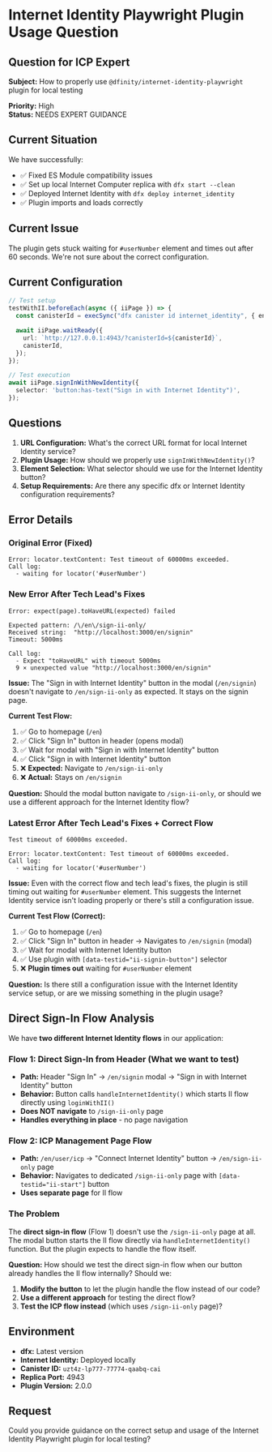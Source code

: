 # Internet Identity Playwright Plugin Usage Question

## Question for ICP Expert

**Subject:** How to properly use `@dfinity/internet-identity-playwright` plugin for local testing

**Priority:** High  
**Status:** NEEDS EXPERT GUIDANCE

## Current Situation

We have successfully:

- ✅ Fixed ES Module compatibility issues
- ✅ Set up local Internet Computer replica with `dfx start --clean`
- ✅ Deployed Internet Identity with `dfx deploy internet_identity`
- ✅ Plugin imports and loads correctly

## Current Issue

The plugin gets stuck waiting for `#userNumber` element and times out after 60 seconds. We're not sure about the correct configuration.

## Current Configuration

```typescript
// Test setup
testWithII.beforeEach(async ({ iiPage }) => {
  const canisterId = execSync("dfx canister id internet_identity", { encoding: "utf8" }).trim();

  await iiPage.waitReady({
    url: `http://127.0.0.1:4943/?canisterId=${canisterId}`,
    canisterId,
  });
});

// Test execution
await iiPage.signInWithNewIdentity({
  selector: 'button:has-text("Sign in with Internet Identity")',
});
```

## Questions

1. **URL Configuration:** What's the correct URL format for local Internet Identity service?
2. **Plugin Usage:** How should we properly use `signInWithNewIdentity()`?
3. **Element Selection:** What selector should we use for the Internet Identity button?
4. **Setup Requirements:** Are there any specific dfx or Internet Identity configuration requirements?

## Error Details

### Original Error (Fixed)

```
Error: locator.textContent: Test timeout of 60000ms exceeded.
Call log:
  - waiting for locator('#userNumber')
```

### New Error After Tech Lead's Fixes

```
Error: expect(page).toHaveURL(expected) failed

Expected pattern: /\/en\/sign-ii-only/
Received string:  "http://localhost:3000/en/signin"
Timeout: 5000ms

Call log:
  - Expect "toHaveURL" with timeout 5000ms
  9 × unexpected value "http://localhost:3000/en/signin"
```

**Issue:** The "Sign in with Internet Identity" button in the modal (`/en/signin`) doesn't navigate to `/en/sign-ii-only` as expected. It stays on the signin page.

**Current Test Flow:**

1. ✅ Go to homepage (`/en`)
2. ✅ Click "Sign In" button in header (opens modal)
3. ✅ Wait for modal with "Sign in with Internet Identity" button
4. ✅ Click "Sign in with Internet Identity" button
5. ❌ **Expected:** Navigate to `/en/sign-ii-only`
6. ❌ **Actual:** Stays on `/en/signin`

**Question:** Should the modal button navigate to `/sign-ii-only`, or should we use a different approach for the Internet Identity flow?

### Latest Error After Tech Lead's Fixes + Correct Flow

```
Test timeout of 60000ms exceeded.

Error: locator.textContent: Test timeout of 60000ms exceeded.
Call log:
  - waiting for locator('#userNumber')
```

**Issue:** Even with the correct flow and tech lead's fixes, the plugin is still timing out waiting for `#userNumber` element. This suggests the Internet Identity service isn't loading properly or there's still a configuration issue.

**Current Test Flow (Correct):**

1. ✅ Go to homepage (`/en`)
2. ✅ Click "Sign In" button in header → Navigates to `/en/signin` (modal)
3. ✅ Wait for modal with Internet Identity button
4. ✅ Use plugin with `[data-testid="ii-signin-button"]` selector
5. ❌ **Plugin times out** waiting for `#userNumber` element

**Question:** Is there still a configuration issue with the Internet Identity service setup, or are we missing something in the plugin usage?

## Direct Sign-In Flow Analysis

We have **two different Internet Identity flows** in our application:

### Flow 1: Direct Sign-In from Header (What we want to test)

- **Path:** Header "Sign In" → `/en/signin` modal → "Sign in with Internet Identity" button
- **Behavior:** Button calls `handleInternetIdentity()` which starts II flow directly using `loginWithII()`
- **Does NOT navigate** to `/sign-ii-only` page
- **Handles everything in place** - no page navigation

### Flow 2: ICP Management Page Flow

- **Path:** `/en/user/icp` → "Connect Internet Identity" button → `/en/sign-ii-only` page
- **Behavior:** Navigates to dedicated `/sign-ii-only` page with `[data-testid="ii-start"]` button
- **Uses separate page** for II flow

### The Problem

The **direct sign-in flow** (Flow 1) doesn't use the `/sign-ii-only` page at all. The modal button starts the II flow directly via `handleInternetIdentity()` function. But the plugin expects to handle the flow itself.

**Question:** How should we test the direct sign-in flow when our button already handles the II flow internally? Should we:

1. **Modify the button** to let the plugin handle the flow instead of our code?
2. **Use a different approach** for testing the direct flow?
3. **Test the ICP flow instead** (which uses `/sign-ii-only` page)?

## Environment

- **dfx:** Latest version
- **Internet Identity:** Deployed locally
- **Canister ID:** `uzt4z-lp777-77774-qaabq-cai`
- **Replica Port:** 4943
- **Plugin Version:** 2.0.0

## Request

Could you provide guidance on the correct setup and usage of the Internet Identity Playwright plugin for local testing?
